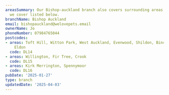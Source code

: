 ```yaml
---
areasSummary: Our Bishop-auckland branch also covers surrounding areas. See the locations
  we cover listed below.
branchName: Bishop Auckland
email: bishopauckland@welovepets.email
ownerName: Jo
phoneNumber: 07984765044
postcodes:
- areas: Toft Hill, Witton Park, West Auckland, Evenwood, Shildon, Binchester, Coundon,
    Eldon
  code: DL14
- areas: Willington, Fir Tree, Crook
  code: DL15
- areas: Kirk Merrington, Spennymoor
  code: DL16
pubDate: '2025-01-27'
type: branch
updatedDate: '2025-04-03'
---
```




